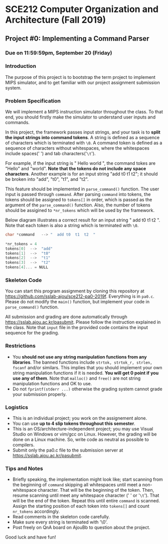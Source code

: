 # SCE212 Computer Organization and Architecture (Fall 2019)

## Project #0: Implementing a Command Parser

### Due on 11:59:59pm, September 20 (Friday)


### Introduction

The purpose of this project is to bootstrap the term project to implement MIPS simulator, and to get familiar with our project assignment submission system.


### Problem Specification

We will implement a MIPS instruction simulator throughout the class. To that end, you should firstly make the simulator to understand user inputs and commands.

In this project, the framework passes input strings, and your task is to **split the input strings into command tokens**. A string is defined as a sequence of characters which is terminated with `\0`.  A command token is defined as a sequence of characters without whitespaces, where the whitespaces include spaces(' ') and tab characters('`\t`').

For example, if the input string is " Hello   world ", the command tokes are "Hello" and "world". **Note that the tokens do not include any space characters**. Another example is for an input string "add   t0   t1   t2"; it should be broken into "add", "t0", "t1", and "t2".

This feature should be implemented in `parse_command()` function. The user input is passed through `command`. After parsing `command` into tokens, the tokens should be assigned to `tokens[]` in order, which is passed as the argument of the `parse_command()` function. Also, the number of tokens should be assigined to `*nr_tokens` which will be used by the framework.

Below diagram illustrates a correct result for an input string "  add t0  t1  t2  ". Note that each token is also a string which is terminated with `\0`.

```c
char *command   --> "  add t0  t1  t2  "
 
*nr_tokens = 4
tokens[0]  -->  "add"
tokens[1]  -->  "t0"
tokens[2]  -->  "t1"
tokens[3]  -->  "t2"
tokens[4]... = NULL
```


### Skeleton Code

You can start this program assignment by cloning this repository at https://github.com/sslab-ajou/sce212-pa0-2019f. Everything is in `pa0.c`. Please do not modify the `main()` function, but implement your code in `parse_command()` function.

All submission and grading are done automatically through https://sslab.ajou.ac.kr/pasubmit. Please follow the instruction explained in the class. Note that `input` file in the provided code contains the input sequence for the grading.


### Restrictions

- You **should not use any string manipulation functions from any libraries**. The banned functions include `strtok, strtok_r, strlen, fscanf` and/or similars. This implies that you should implement your own string manipulation functions if it is needed. **You will get 0 point if you use any of them**. Note that `malloc()` and `free()` are not string manipulation functions and OK to use.
- Do not `fprintf(stderr ...)` otherwise the grading system cannot grade your submission properly.


### Logistics

- This is an individual project; you work on the assignement alone.
- You can use **up to 4 slip tokens throughout this semester**.
- This is an OS/architecture-independent project; you may use Visual Studio on Windows or vim/gcc on Linux. However, the grading will be done on a Linux machine. So, write code as neutral as possible to compilers.
- Submit only the pa0.c file to the submission server at https://sslab.ajou.ac.kr/pasubmit.


### Tips and Notes

- Briefly speaking, the implementation might look like; start scanning from the beginning of `command` skipping all whitespaces until meet a non-whitespace character. That will be the beginning of the token. Then, resume scanning until meet any whitespace character (' ' or '`\t`'). That will be the end of the token. Repeat this until entire `command` is scanned. Assign the starting position of each token into `tokens[]` and count `nr_tokens` accordingly.
- Read comments in the skeleton code carefully.
- Make sure every string is terminated with '\0'.
- Post freely on QnA board on AjouBb to question about the project.



Good luck and have fun!
